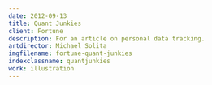 ```yaml
---
date: 2012-09-13
title: Quant Junkies
client: Fortune
description: For an article on personal data tracking.
artdirector: Michael Solita
imgfilename: fortune-quant-junkies
indexclassname: quantjunkies
work: illustration
---
```


<img srcset="/img/fortune-quant-junkies-1x.png 1x, /img/fortune-quant-junkies-2x.png 2x">
